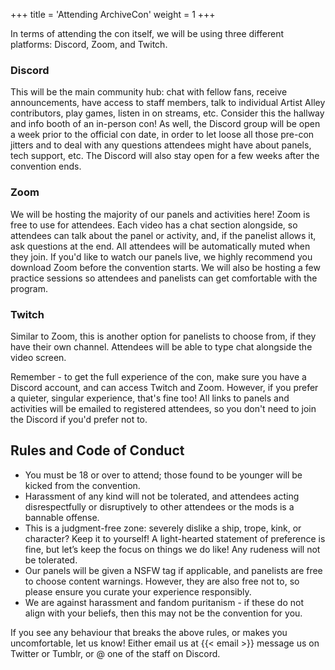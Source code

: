 +++
title = 'Attending ArchiveCon'
weight = 1
+++

In terms of attending the con itself, we will be using three different platforms: Discord, Zoom, and Twitch.

<!--more-->

### Discord

This will be the main community hub: chat with fellow fans, receive announcements, have access to staff members, talk to individual Artist Alley contributors, play games, listen in on streams, etc. Consider this the hallway and info booth of an in-person con! As well, the Discord group will be open a week prior to the official con date, in order to let loose all those pre-con jitters and to deal with any questions attendees might have about panels, tech support, etc. The Discord will also stay open for a few weeks after the convention ends.

### Zoom

We will be hosting the majority of our panels and activities here! Zoom is free to use for attendees. Each video has a chat section alongside, so attendees can talk about the panel or activity, and, if the panelist allows it, ask questions at the end. All attendees will be automatically muted when they join. If you'd like to watch our panels live, we highly recommend you download Zoom before the convention starts. We will also be hosting a few practice sessions so attendees and panelists can get comfortable with the program. 

### Twitch

Similar to Zoom, this is another option for panelists to choose from, if they have their own channel. Attendees will be able to type chat alongside the video screen.

Remember - to get the full experience of the con, make sure you have a Discord account, and can access Twitch and Zoom. However, if you prefer a quieter, singular experience, that's fine too! All links to panels and activities will be emailed to registered attendees, so you don't need to join the Discord if you'd prefer not to.

## Rules and Code of Conduct

* You must be 18 or over to attend; those found to be younger will be kicked from the convention.
* Harassment of any kind will not be tolerated, and attendees acting disrespectfully or disruptively to other attendees or the mods is a bannable offense.
* This is a judgment-free zone: severely dislike a ship, trope, kink, or character? Keep it to yourself! A light-hearted statement of preference is fine, but let’s keep the focus on things we do like! Any rudeness will not be tolerated.
* Our panels will be given a NSFW tag if applicable, and panelists are free to choose content warnings. However, they are also free not to, so please ensure you curate your experience responsibly.
* We are against harassment and fandom puritanism - if these do not align with your beliefs, then this may not be the convention for you.

If you see any behaviour that breaks the above rules, or makes you uncomfortable, let us know! Either email us at {{< email >}} message us on Twitter or Tumblr, or @ one of the staff on Discord.

